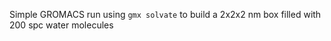 Simple GROMACS run using `gmx solvate`
to build a 2x2x2 nm box filled with 200 spc water molecules


